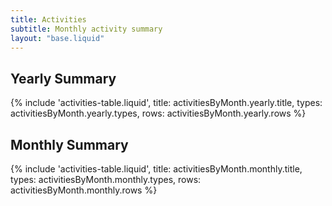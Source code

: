 ```yaml
---
title: Activities
subtitle: Monthly activity summary
layout: "base.liquid"
---
```


## Yearly Summary

{% include 'activities-table.liquid', 
   title: activitiesByMonth.yearly.title, 
   types: activitiesByMonth.yearly.types, 
   rows: activitiesByMonth.yearly.rows %}

## Monthly Summary

{% include 'activities-table.liquid', 
   title: activitiesByMonth.monthly.title, 
   types: activitiesByMonth.monthly.types, 
   rows: activitiesByMonth.monthly.rows %}